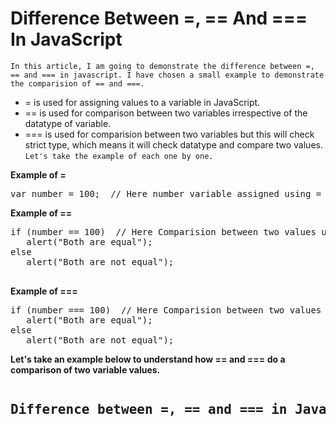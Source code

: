 # Difference Between =, == And === In JavaScript

`In this article, I am going to demonstrate the difference between =, == and === in javascript. I have chosen a small example to demonstrate the comparision of == and ===.`

- = is used for assigning values to a variable in JavaScript.
- == is used for comparison between two variables irrespective of the datatype of variable.
- === is used for comparision between two variables but this will check strict type, which means it will check datatype and compare two values.
`Let's take the example of each one by one.`

**Example of =**
<pre>var number = 100;  // Here number variable assigned using =</pre>

**Example of ==**
<pre>
if (number == 100)  // Here Comparision between two values using ==. It will compare irrespective of datatype of variable
   alert("Both are equal");    
else    
   alert("Both are not equal");   
   </pre>

**Example of ===**
<pre>
if (number === 100)  // Here Comparision between two values using ===. It will compare strict check means it will check datatype as well.
   alert("Both are equal");      
else      
   alert("Both are not equal"); 
</pre>

**Let's take an example below to understand how == and === do a comparison of two variable values.**


<pre>
<h2>Difference between =, == and === in Javascript</h2>  
<script type="text/javascript">  
    function Comparision() {  
        var number = 100;  // Here number variable assigned using =  
        debugger;  
  
        if (number == 100)  // Here Comparision between two values using ==. This will not check datatype irrespective of datatype it will                                  do comparision  
            $("#lblMessage").text("Both are equal");  
        else  
            $("#lblMessage").text("Both are not equal");  
  
      if(number == "100")  //Here Comparision between two values using ==. This will not check datatype irrespective of datatype it will                              do comparision  
            $("#lblMessage1").text("Both are equal");  
        else  
           $("#lblMessage1").text("Both are not equal");  
    }  
</script> 
</pre>
